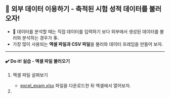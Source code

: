 ## 📌 외부 데이터 이용하기 - 축적된 시험 성적 데이터를 불러오자!

- 📢 데이터를 분석할 때는 직접 데이터를 입력하기 보다 외부에서 생성된 데이터를 불러와 분석하는 경우가 多.
- 가장 많이 사용되는 **엑셀 파일과 CSV 파일**을 불러와 데이터 프레임을 만들어 보자.


********************************

#### ✔️ Do it! 실습 - 엑셀 파일 불러오기

1. 엑셀 파일 살펴보기
   - [excel_exam.xlsx](https://github.com/youngwoos/Doit_Python/tree/main/Data) 파일을 다운로드한 뒤 엑셀에서 열어보자.
  
2. 
